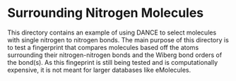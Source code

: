 # Surrounding Nitrogen Molecules

This directory contains an example of using DANCE to select molecules with 
single nitrogen to nitrogen bonds. The main purpose of this directory is to
test a fingerprint that compares molecules based off the atoms surrounding 
their nitrogen-nitrogen bonds and the Wiberg bond orders of the bond(s). As
this fingeprint is still being tested and is computationally expensive, it is
not meant for larger databases like eMolecules.
